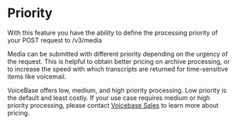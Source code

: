 # Priority

With this feature you have the ability to define the processing priority of your POST request to /v3/media

Media can be submitted with different priority depending on the urgency of the request. This is helpful to obtain better pricing on archive processing, or to increase the speed with which transcripts are returned for time-sensitive items like voicemail.

VoiceBase offers low, medium, and high priority processing. Low priority is the default and least costly. If your use case requires medium or high priority processing, please contact 
[Voicebase Sales](http://info.voicebase.com/contact-sales) to learn more about pricing.


